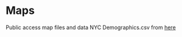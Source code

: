 # Maps
Public access map files and data
NYC Demographics.csv from [here]( https://data.census.gov/mdat/#/search?ds=ACSPUMS1Y2018&cv=SEX,RAC1P,AGEP_RC3&rv=ucgid&wt=PWGTP&g=7950000US3603701,3603702,3603703,3603704,3603705,3603706,3603707,3603708,3603709,3603710,3603801,3603802,3603803,3603804,3603805,3603806,3603807,3603808,3603809,3603810,3603901,3603902,3603903,3604001,3604002,3604003,3604004,3604005,3604006,3604007,3604008,3604009,3604010,3604011,3604012,3604013,3604014,3604015,3604016,3604017,3604018,3604101,3604102,3604103,3604104,3604105,3604106,3604107,3604108,3604109,3604110,3604111,3604112,3604113,3604114&AGEP_RC3=%7B%22S%22%3A%22Age%20recode%22%2C%22R%22%3A%22AGEP%22%2C%22W%22%3A%22PWGTP%22%2C%22V%22%3A%5B%5B%225%3A9%22%2C%22Between%205%20and%209%22%5D%2C%5B%2210%3A14%22%2C%22Between%2010%20and%2014%22%5D%2C%5B%2215%3A19%22%2C%22Between%2015%20and%2019%22%5D%2C%5B%2220%3A24%22%2C%22Between%2020%20and%2024%22%5D%2C%5B%2225%3A29%22%2C%22Between%2025%20and%2029%22%5D%2C%5B%2230%3A34%22%2C%22Between%2030%20and%2034%22%5D%2C%5B%2235%3A39%22%2C%22Between%2035%20and%2039%22%5D%2C%5B%2240%3A44%22%2C%22Between%2040%20and%2044%22%5D%2C%5B%2245%3A49%22%2C%22Between%2045%20and%2049%22%5D%2C%5B%2250%3A54%22%2C%22Between%2050%20and%2054%22%5D%2C%5B%2255%3A59%22%2C%22Between%2055%20and%2059%22%5D%2C%5B%2260%3A64%22%2C%22Between%2060%20and%2064%22%5D%2C%5B%2265%3A69%22%2C%22Between%2065%20and%2069%22%5D%2C%5B%2270%3A74%22%2C%22Between%2070%20and%2074%22%5D%2C%5B%2275%3A79%22%2C%22Between%2075%20and%2079%22%5D%2C%5B%2280%3A84%22%2C%22Between%2080%20and%2084%22%5D%2C%5B%2285%3A89%22%2C%22Between%2085%20and%2089%22%5D%2C%5B%2290%3A94%22%2C%22Between%2090%20and%2094%22%5D%2C%5B%2295%3A99%22%2C%22Between%2095%20and%2099%22%5D%2C%5B%221%3A4%2C00%22%2C%22Between%200%20and%204%22%5D%5D%7D)


